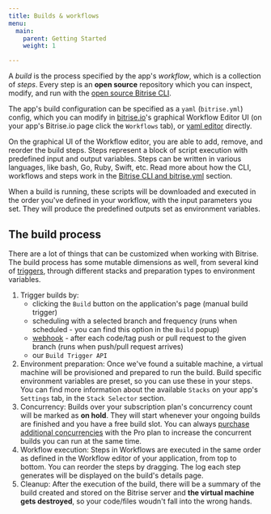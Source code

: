 ```yaml
---
title: Builds & workflows
menu:
  main:
    parent: Getting Started
    weight: 1

---
```

A _build_ is the process specified by the app's _workflow_, which is a collection of _steps_. Every step is an **open source** repository which you can inspect, modify, and run with the [open source Bitrise CLI](https://www.bitrise.io/cli).

The app's build configuration can be specified as a `yaml` (`bitrise.yml`) config, which you can modify in [bitrise.io](https://www.bitrise.io)'s graphical Workflow Editor UI (on your app's Bitrise.io page click the `Workflows` tab), or [yaml editor](http://blog.bitrise.io/2016/02/12/edit-your-yaml-files-like-a-boss.html) directly.

On the graphical UI of the Workflow editor, you are able to add, remove, and reorder the build steps. Steps represent a block of script execution with predefined input and output variables. Steps can be written in various languages, like bash, Go, Ruby, Swift, etc. Read more about how the CLI, workflows and steps work in the [Bitrise CLI and bitrise.yml](/bitrise-cli/) section.

When a build is running, these scripts will be downloaded and executed in the order you've defined in your workflow, with the input parameters you set. They will produce the predefined outputs set as environment variables.

## The build process

There are a lot of things that can be customized when working with Bitrise. The build process has some mutable dimensions as well, from several kind of [triggers](https://bitrise-io.github.io/devcenter/webhooks/trigger-map), through different stacks and preparation types to environment variables.

1. Trigger builds by:
   * clicking the `Build` button on the application's page (manual build trigger)
   * scheduling with a selected branch and frequency (runs when scheduled - you can find this option in the `Build` popup)
   * [webhook](https://bitrise-io.github.io/devcenter/webhooks) - after each code/tag push or pull request to the given branch (runs when push/pull request arrives)
   * our `Build Trigger API`
2. Environment preparation: Once we've found a suitable machine, a virtual machine will be provisioned and prepared to run the build. Build specific environment variables are preset, so you can use these in your steps. You can find more information about the available `Stacks` on your app's `Settings` tab, in the `Stack Selector` section.
3. Concurrency: Builds over your subscription plan's concurrency count will be marked as **on hold**. They will start whenever your ongoing builds are finished and you have a free build slot. You can always [purchase additional concurrencies](https://www.bitrise.io/me/profile/pricing) with the Pro plan to increase the concurrent builds you can run at the same time.
4. Workflow execution: Steps in Workflows are executed in the same order as defined in the Workflow editor of your application, from top to bottom. You can reorder the steps by dragging. The log each step generates will be displayed on the build's details page.
5. Cleanup: After the execution of the build, there will be a summary of the build created and stored on the Bitrise server and **the virtual machine gets destroyed**, so your code/files woudn't fall into the wrong hands.